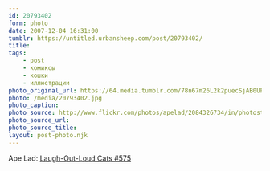 ```yaml
---
id: 20793402
form: photo
date: 2007-12-04 16:31:00
tumblr: https://untitled.urbansheep.com/post/20793402/
title:
tags:
    - post
    - комиксы
    - кошки
    - иллюстрации
photo_original_url: https://64.media.tumblr.com/78n67m26L2k2puecSjAB0UPE_500.jpg
photo: /media/20793402.jpg
photo_caption: 
photo_source: http://www.flickr.com/photos/apelad/2084326734/in/photostream/
photo_source_url:
photo_source_title:
layout: post-photo.njk
---
```


<p>Ape Lad: <a href="http://www.flickr.com/photos/apelad/2084326734/in/photostream/">Laugh-Out-Loud Cats #575</a></p>
